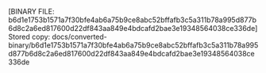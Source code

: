 [BINARY FILE: b6d1e1753b1571a7f30bfe4ab6a75b9ce8abc52bffafb3c5a311b78a995d877b6d8c2a6ed817600d22df843aa849e4bdcafd2bae3e19348564038ce336de]
Stored copy: docs/converted-binary/b6d1e1753b1571a7f30bfe4ab6a75b9ce8abc52bffafb3c5a311b78a995d877b6d8c2a6ed817600d22df843aa849e4bdcafd2bae3e19348564038ce336de
